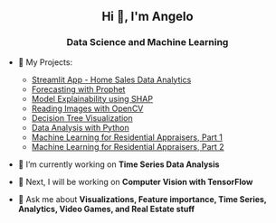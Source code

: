<h2 align="center">Hi 👋, I'm Angelo</h1>
<h3 align="center">Data Science and Machine Learning</h3>

- 📃 My Projects:
     -  [Streamlit App - Home Sales Data Analytics](https://github.com/AngeloDSML/Analytics_Streamlit_App)
     -  [Forecasting with Prophet](https://github.com/AngeloDSML/Prophet_Forecast)  
     -  [Model Explainability using SHAP](https://github.com/AngeloDSML/Explainability_SHAP)
     -  [Reading Images with OpenCV](https://github.com/AngeloDSML/Reading_Images_with_OpenCV)
     -  [Decision Tree Visualization](https://github.com/AngeloDSML/DecisionTree_Visualization)
     -  [Data Analysis with Python](https://github.com/AngeloDSML/Data_Analysis_with_Python)
     -  [Machine Learning for Residential Appraisers, Part 1](https://github.com/AngeloDSML/Home_Valuation_Part_1)
     -  [Machine Learning for Residential Appraisers, Part 2](https://github.com/AngeloDSML/Home_Valuation_Part_2)
 
- 🌱 I’m currently working on **Time Series Data Analysis**

- 🔮 Next, I will be working on **Computer Vision with TensorFlow**

- 💬 Ask me about **Visualizations, Feature importance, Time Series, Analytics, Video Games, and Real Estate stuff**


